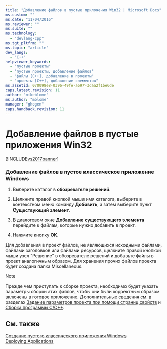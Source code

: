 ```yaml
---
title: "Добавление файлов в пустые приложения Win32 | Microsoft Docs"
ms.custom: ""
ms.date: "11/04/2016"
ms.reviewer: ""
ms.suite: ""
ms.technology: 
  - "devlang-cpp"
ms.tgt_pltfrm: ""
ms.topic: "article"
dev_langs: 
  - "C++"
helpviewer_keywords: 
  - "пустые проекты"
  - "пустые проекты, добавление файлов"
  - "файлы [C++], добавление в проекты"
  - "проекты [C++], добавление элементов"
ms.assetid: 070098e8-0396-49fe-a697-3daa2f1be6de
caps.latest.revision: 11
author: "mikeblome"
ms.author: "mblome"
manager: "ghogen"
caps.handback.revision: 11
---
```

# Добавление файлов в пустые приложения Win32
[!INCLUDE[vs2017banner](../assembler/inline/includes/vs2017banner.md)]

### Добавление файлов в пустое классическое приложение Windows  
  
1.  Выберите каталог в **обозревателе решений**.  
  
2.  Щелкните правой кнопкой мыши имя каталога, выберите в контекстном меню команду **Добавить**, а затем выберите пункт **Существующий элемент**.  
  
3.  В диалоговом окне **Добавление существующего элемента** перейдите к файлам, которые нужно добавить в проект.  
  
4.  Нажмите кнопку **ОК**.  
  
 Для добавления в проект файлов, не являющихся исходными файлами, файлами заголовков или файлами ресурсов, щелкните правой кнопкой мыши узел "Решение" в обозревателе решений и добавьте файлы в проект аналогичным образом. Для хранения прочих файлов проекта будет создана папка Miscellaneous.  
  
> [!NOTE]
>  Прежде чем приступать к сборке проекта, необходимо будет указать параметры сборки этих файлов, чтобы они были корректным образом включены в готовое приложение. Дополнительные сведения см. в разделах [Задание параметров проекта при помощи страниц свойств](../ide/property-pages-visual-cpp.md) и [Сборка программы C\/C\+\+](../build/building-c-cpp-programs.md).  
  
## См. также  
 [Создание пустого классического приложения Windows](../windows/creating-an-empty-windows-desktop-application.md)   
 [Deploying Applications](http://msdn.microsoft.com/ru-ru/4ff8881d-0daf-47e7-bfe7-774c625031b4)